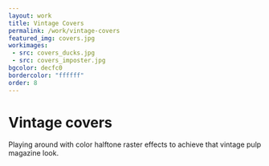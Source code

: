```yaml
---
layout: work
title: Vintage Covers
permalink: /work/vintage-covers
featured_img: covers.jpg
workimages:
 - src: covers_ducks.jpg
 - src: covers_imposter.jpg
bgcolor: decfc0
bordercolor: "ffffff"
order: 8
---
```


# Vintage covers

Playing around with color halftone raster effects to achieve that vintage pulp magazine look. 